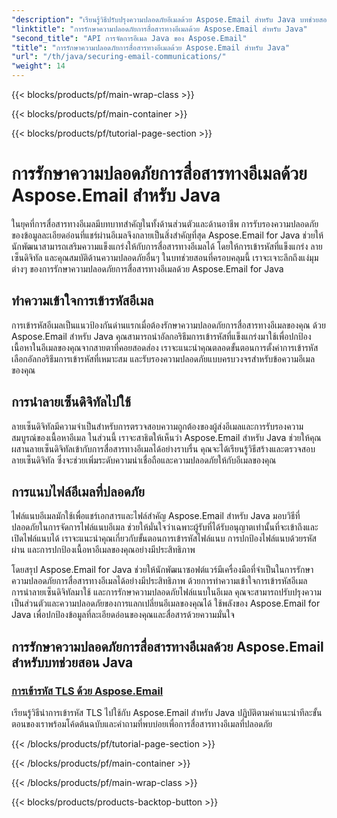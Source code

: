 ```yaml
---
"description": "เรียนรู้วิธีปรับปรุงความปลอดภัยอีเมลด้วย Aspose.Email สำหรับ Java บทช่วยสอนของเราครอบคลุมถึงการเข้ารหัส ลายเซ็นดิจิทัล และอื่นๆ สำหรับการสื่อสารทางอีเมลที่ปลอดภัย"
"linktitle": "การรักษาความปลอดภัยการสื่อสารทางอีเมลด้วย Aspose.Email สำหรับ Java"
"second_title": "API การจัดการอีเมล Java ของ Aspose.Email"
"title": "การรักษาความปลอดภัยการสื่อสารทางอีเมลด้วย Aspose.Email สำหรับ Java"
"url": "/th/java/securing-email-communications/"
"weight": 14
---
```


{{< blocks/products/pf/main-wrap-class >}}

{{< blocks/products/pf/main-container >}}

{{< blocks/products/pf/tutorial-page-section >}}

# การรักษาความปลอดภัยการสื่อสารทางอีเมลด้วย Aspose.Email สำหรับ Java


ในยุคที่การสื่อสารทางอีเมลมีบทบาทสำคัญในทั้งด้านส่วนตัวและด้านอาชีพ การรับรองความปลอดภัยของข้อมูลละเอียดอ่อนที่แชร์ผ่านอีเมลจึงกลายเป็นสิ่งสำคัญที่สุด Aspose.Email for Java ช่วยให้นักพัฒนาสามารถเสริมความแข็งแกร่งให้กับการสื่อสารทางอีเมลได้ โดยให้การเข้ารหัสที่แข็งแกร่ง ลายเซ็นดิจิทัล และคุณสมบัติด้านความปลอดภัยอื่นๆ ในบทช่วยสอนที่ครอบคลุมนี้ เราจะเจาะลึกถึงแง่มุมต่างๆ ของการรักษาความปลอดภัยการสื่อสารทางอีเมลด้วย Aspose.Email for Java

## ทำความเข้าใจการเข้ารหัสอีเมล
การเข้ารหัสอีเมลเป็นแนวป้องกันด่านแรกเมื่อต้องรักษาความปลอดภัยการสื่อสารทางอีเมลของคุณ ด้วย Aspose.Email สำหรับ Java คุณสามารถนำอัลกอริธึมการเข้ารหัสที่แข็งแกร่งมาใช้เพื่อปกป้องเนื้อหาในอีเมลของคุณจากสายตาที่คอยสอดส่อง เราจะแนะนำคุณตลอดขั้นตอนการตั้งค่าการเข้ารหัส เลือกอัลกอริธึมการเข้ารหัสที่เหมาะสม และรับรองความปลอดภัยแบบครบวงจรสำหรับข้อความอีเมลของคุณ

## การนำลายเซ็นดิจิทัลไปใช้
ลายเซ็นดิจิทัลมีความจำเป็นสำหรับการตรวจสอบความถูกต้องของผู้ส่งอีเมลและการรับรองความสมบูรณ์ของเนื้อหาอีเมล ในส่วนนี้ เราจะสาธิตให้เห็นว่า Aspose.Email สำหรับ Java ช่วยให้คุณผสานลายเซ็นดิจิทัลเข้ากับการสื่อสารทางอีเมลได้อย่างราบรื่น คุณจะได้เรียนรู้วิธีสร้างและตรวจสอบลายเซ็นดิจิทัล ซึ่งจะช่วยเพิ่มระดับความน่าเชื่อถือและความปลอดภัยให้กับอีเมลของคุณ

## การแนบไฟล์อีเมลที่ปลอดภัย
ไฟล์แนบอีเมลมักใช้เพื่อแชร์เอกสารและไฟล์สำคัญ Aspose.Email สำหรับ Java มอบวิธีที่ปลอดภัยในการจัดการไฟล์แนบอีเมล ช่วยให้มั่นใจว่าเฉพาะผู้รับที่ได้รับอนุญาตเท่านั้นที่จะเข้าถึงและเปิดไฟล์แนบได้ เราจะแนะนำคุณเกี่ยวกับขั้นตอนการเข้ารหัสไฟล์แนบ การปกป้องไฟล์แนบด้วยรหัสผ่าน และการปกป้องเนื้อหาอีเมลของคุณอย่างมีประสิทธิภาพ

โดยสรุป Aspose.Email for Java ช่วยให้นักพัฒนาซอฟต์แวร์มีเครื่องมือที่จำเป็นในการรักษาความปลอดภัยการสื่อสารทางอีเมลได้อย่างมีประสิทธิภาพ ด้วยการทำความเข้าใจการเข้ารหัสอีเมล การนำลายเซ็นดิจิทัลมาใช้ และการรักษาความปลอดภัยไฟล์แนบในอีเมล คุณจะสามารถปรับปรุงความเป็นส่วนตัวและความปลอดภัยของการแลกเปลี่ยนอีเมลของคุณได้ ใช้พลังของ Aspose.Email for Java เพื่อปกป้องข้อมูลที่ละเอียดอ่อนของคุณและสื่อสารด้วยความมั่นใจ

## การรักษาความปลอดภัยการสื่อสารทางอีเมลด้วย Aspose.Email สำหรับบทช่วยสอน Java
### [การเข้ารหัส TLS ด้วย Aspose.Email](./tls-encryption/)
เรียนรู้วิธีนำการเข้ารหัส TLS ไปใช้กับ Aspose.Email สำหรับ Java ปฏิบัติตามคำแนะนำทีละขั้นตอนของเราพร้อมโค้ดต้นฉบับและคำถามที่พบบ่อยเพื่อการสื่อสารทางอีเมลที่ปลอดภัย

{{< /blocks/products/pf/tutorial-page-section >}}

{{< /blocks/products/pf/main-container >}}

{{< /blocks/products/pf/main-wrap-class >}}

{{< blocks/products/products-backtop-button >}}